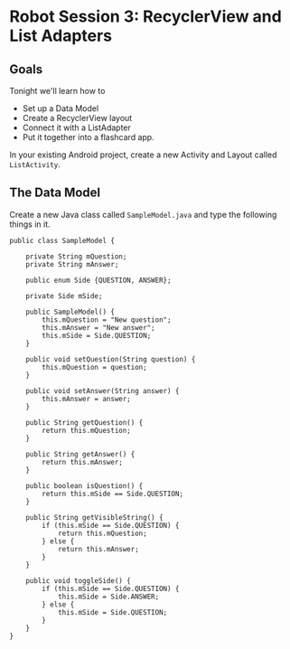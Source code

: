 # Robot Session 3: RecyclerView and List Adapters

## Goals

Tonight we'll learn how to

* Set up a Data Model
* Create a RecyclerView layout
* Connect it with a ListAdapter
* Put it together into a flashcard app.

In your existing Android project, create a new Activity and Layout called `ListActivity`.

## The Data Model

Create a new Java class called `SampleModel.java` and type the following things in it.

```
public class SampleModel {

    private String mQuestion;
    private String mAnswer;

    public enum Side {QUESTION, ANSWER};

    private Side mSide;

    public SampleModel() {
        this.mQuestion = "New question";
        this.mAnswer = "New answer";
        this.mSide = Side.QUESTION;
    }

    public void setQuestion(String question) {
        this.mQuestion = question;
    }

    public void setAnswer(String answer) {
        this.mAnswer = answer;
    }

    public String getQuestion() {
        return this.mQuestion;
    }

    public String getAnswer() {
        return this.mAnswer;
    }

    public boolean isQuestion() {
        return this.mSide == Side.QUESTION;
    }

    public String getVisibleString() {
        if (this.mSide == Side.QUESTION) {
            return this.mQuestion;
        } else {
            return this.mAnswer;
        }
    }

    public void toggleSide() {
        if (this.mSide == Side.QUESTION) {
            this.mSide = Side.ANSWER;
        } else {
            this.mSide = Side.QUESTION;
        }
    }
}
```
